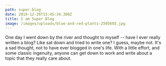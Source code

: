 ```yaml
---
path: super-blog
date: 2019-12-26T15:45:34.308Z
title: I am Super Blog
image: /images/uploads/blue-and-red-plants-2505693.jpg
---
```

One day I went down by the river and thought to myself -- have I ever really written a blog? Like sat down and tried to write one? I guess, maybe not. It's a sad thought, not to have ever blogged in one's life. With a little effort, and some classic ingenuity, anyone can get down to work and write about a topic that they really care about.
